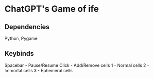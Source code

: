 # ChatGPT's Game of ife

## Dependencies
Python, Pygame

## Keybinds
Spacebar - Pause/Resume
Click - Add/Remove cells
1 - Normal cells
2 - Immortal cells
3 - Ephemeral cells
